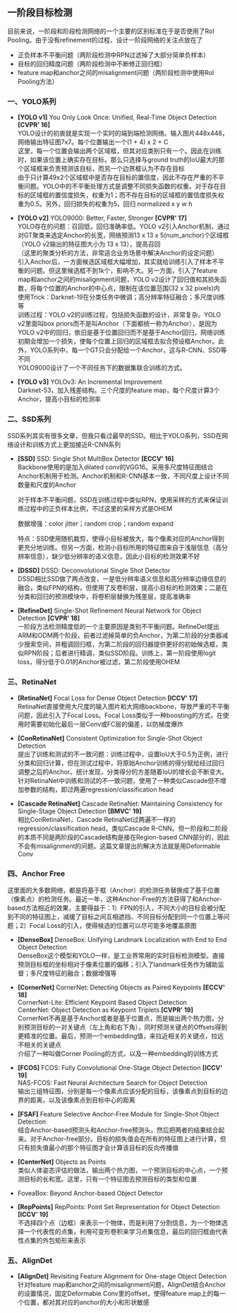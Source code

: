 ## 一阶段目标检测

目前来说，一阶段和阶段检测网络的一个主要的区别标准在于是否使用了RoI Pooling。由于没有refinement的过程，设计一阶段网络的关注点放在了  

* 正负样本不平衡问题（两阶段检测中RPN过滤掉了大部分简单负样本）     
* 目标的回归精度问题（两阶段检测中不断修正回归框）    
* feature map和anchor之间的misalignment问题（两阶段检测中使用RoI Pooling方法）    


### 一、YOLO系列    


* **[YOLO v1]** You Only Look Once: Unified, Real-Time Object Detection **[CVPR' 16]**    
   YOLO设计的初衷就是实现一个实时的端到端检测网络。输入图片448x448，网络输出特征图7x7。每个位置输出一个(1 + 4) x 2 + C       
   这里，每一个位置会输出两个区域框，但其对应类别只有一个。因此在训练时，如果该位置上确实存在目标，那么只选择与ground truth的IoU最大的那个区域框来负责预测该目标，而另一个边界框认为不存在目标     
   由于只计算49x2个区域框中是否存在目标的置信度，因此不存在严重的不平衡问题。YOLO中的不平衡处理方式是调整不同损失函数的权重。对于存在目标的区域框的置信度损失，权重为1；而不存在目标的区域框的置信度损失权重为0.5。另外，回归损失的权重为5，回归 normalized x y w h    

* **[YOLO v2]** YOLO9000: Better, Faster, Stronger **[CVPR' 17]**          
   YOLO存在的问题：召回低，回归准确率低。YOLO v2引入Anchor机制，通过对GT聚类来选定Anchor的长宽，网络预测13 x 13 x 5(num_anchor)个区域框（YOLO v2输出的特征图大小为 13 x 13），提高召回     
   （这里的聚类分析的方法，非常适合业务场景中解决Anchor的设定问题）      
   引入Anchor后，一方面候选区域框大幅增加，其实就给训练引入了样本不平衡的问题。但这里候选框不到1k个，影响不大。另一方面，引入了feature map和anchor之间的misalignment问题，YOLO v2设计了回归值和其损失函数，将每个位置的Anchor的中心点，限制在该位置范围(32 x 32 pixels)内    
   使用Trick：Darknet-19在分类任务中微调；高分辨率特征融合；多尺度训练等    
   训练过程：YOLO v2的训练过程，包括损失函数的设计，非常复杂。YOLO v2里面叫box priors而不是叫Anchor（下面都统一称为Anchor），是因为YOLO v2中的回归，依旧是基于位置回归而不是基于Anchor回归，网络训练初期会增加一个损失，使每个位置上回归的区域框去拟合预设框Anchor。此外，YOLO系列中，每一个GT只会分配给一个Anchor，这与R-CNN、SSD等不同    
   YOLO9000设计了一个不同任务下的数据集联合训练的方式。

* **[YOLO v3]** YOLOv3: An Incremental Improvement     
    Darknet-53，加入残差结构。三个尺度的feature map，每个尺度计算3个Anchor，提高小目标的检测率    


### 二、SSD系列    

SSD系列其实有很多文章，但我只看过最早的SSD。相比于YOLO系列，SSD在网络设计和训练方式上更加接近R-CNN系列     

* **[SSD]** SSD: Single Shot MultiBox Detector **[ECCV' 16]**      
   Backbone使用的是加入dilated conv的VGG16。采用多尺度特征图结合Anchor机制用于检测。Anchor机制和R-CNN基本一致，不同尺度上设计不同数量和尺度的Anchor    

   对于样本不平衡问题，SSD在训练过程中类似RPN，使用采样的方式来保证训练过程中的正负样本比例，不过这里的采样方式是OHEM    

   数据增强：color jitter；random crop；random expand   
   
   特点：SSD使用随机裁剪，使得小目标被放大，每个像素对应的Anchor得到更充分地训练。但另一方面，检测小目标所用的特征图来自于浅层信息（高分辨率信息），缺少低分辨率的语义信息，因此小目标的检测效果不好    

* **[DSSD]** DSSD: Deconvolutional Single Shot Detector       
   DSSD相比SSD做了两点改变，一是低分辨率语义信息和高分辨率边缘信息的融合，类似FPN的结构，但使用了反卷积层，提高小目标的检测效果；二是在分类和回归的预测模块中，将卷积层替换为残差层，提高准确率     

* **[RefineDet]** Single-Shot Refinement Neural Network for Object Detection **[CVPR' 18]**    
   一阶段方法检测精度低的一个主要原因是类别不平衡问题。RefineDet提出ARM和ODM两个阶段，前者过滤掉简单的负Anchor，为第二阶段的分类器减少搜索空间，并粗调回归框，为第二阶段的回归器提供更好的初始候选框，类似RPN阶段；后者进行精调，类似SSD阶段。训练上，第一阶段使用logit loss，得分低于0.01的Anchor被过滤，第二阶段使用OHEM    

### 三、RetinaNet

* **[RetinaNet]** Focal Loss for Dense Object Detection **[ICCV' 17]**     
   RetinaNet直接使用大尺度的输入图片和大网络backbone，导致严重的不平衡问题，因此引入了Focal Loss。Focal Loss类似于一种boosting的方式，在使用时需要初始化最后一层Conv或FC层的偏差，以防梯度爆炸    

* **[ConRetinaNet]** Consistent Optimization for Single-Shot Object Detection    
   提出了训练和测试的不一致问题：训练过程中，设置IoU大于0.5为正例，进行分类和回归计算，但在测试过程中，将原始Anchor训练的得分赋给经过回归调整之后的Anchor。统计发现，分类得分的方差随着IoU的增长会不断变大。
   针对RetinaNet中训练和测试的不一致问题，使用了一种类似Cascade但不增加参数的结构，即过两遍regression/classification head    

* **[Cascade RetinaNet]** Cascade RetinaNet: Maintaining Consistency for Single-Stage Object Detection **[BMVC' 19]**      
   相比ConRetinaNet，Cascade RetinaNet过两遍不一样的regression/classification head，类似Cascade R-CNN。但一阶段和二阶段的本质不同是两阶段的Cascade结构是接在Region-based CNN部分的，因此不会有misalignment的问题。这篇文章提出的解决方法就是用Deformable Conv    

### 四、Anchor Free

这里面的大多数网络，都是将基于框（Anchor）的检测任务替换成了基于位置（像素点）的检测任务。最近一年，这种Anchor-Free的方法获得了和Anchor-based方法相近的效果，主要得益于：1）FPN的引入，不同大小的目标会被分配到不同的特征图上，减缓了目标之间互相遮挡、不同目标分配到同一个位置上等问题；2）Focal Loss的引入，使得候选的位置可以尽可能多地覆盖原图      

* **[DenseBox]** DenseBox: Unifying Landmark Localization with End to End Object Detection    
   DenseBox这个模型和YOLO一样，是工业界常用的实时目标检测模型。直接预测目标框的坐标相对于像素位置的偏移；引入了landmark任务作为辅助监督；多尺度特征的融合；数据增强等

* **[CornerNet]** CornerNet: Detecting Objects as Paired Keypoints **[ECCV' 18]**      
   CornerNet-Lite: Efficient Keypoint Based Object Detection    
   CenterNet: Object Detection as Keypoint Triplets **[CVPR' 19]**    
   CornerNet不再是基于Anchor或者是基于位置点，而是输出两个热力图，分别预测目标的一对关键点（左上角和右下角），同时预测关键点的Offsets得到更精准的位置。最后，预测一个embedding值，来拉近相关的关键点，拉远不相关的关键点     
   介绍了一种叫做Corner Pooling的方式，以及一种embedding的训练方式     
 
* **[FCOS]** FCOS: Fully Convolutional One-Stage Object Detection **[ICCV' 19]**     
   NAS-FCOS: Fast Neural Architecture Search for Object Detection     
   输出三组特征图，分别是每一个像素点应该分配的目标，该像素点到目标的边界的距离，以及该像素点到目标中心的距离     


* **[FSAF]** Feature Selective Anchor-Free Module for Single-Shot Object Detection    
   结合Anchor-based预测头和Anchor-free预测头，然后把两者的结果结合起来。对于Anchor-free部分。目标的损失值会在所有的特征图上进行计算，但只有损失值最小的那个特征图才会计算该目标的反向传播值    

* **[CenterNet]** Objects as Points    
   类似人体姿态评估的做法，输出两个热力图，一个预测目标的中心点，一个预测目标的长和宽。这里，只有一个特征图去预测目标的类型和位置        

* FoveaBox: Beyond Anchor-based Object Detector     

* **[RepPoints]** RepPoints: Point Set Representation for Object Detection **[ICCV' 19]**     
   不选择四个点（边框）来表示一个物体，而是利用了分割信息，为一个物体选择一个代表性的点集，利用可变形卷积来学习点集信息，最后的回归框由代表性点集的外包矩形来表示        

### 五、AlignDet   

* **[AlignDet]** Revisiting Feature Alignment for One-stage Object Detection    
   针对feature map和anchor之间的misalignment问题，AlignDet结合Anchor的设置情况，固定Deformable Conv里的offset，使得feature map上的每一个位置，都对其对应的anchor的大小和形状敏感
